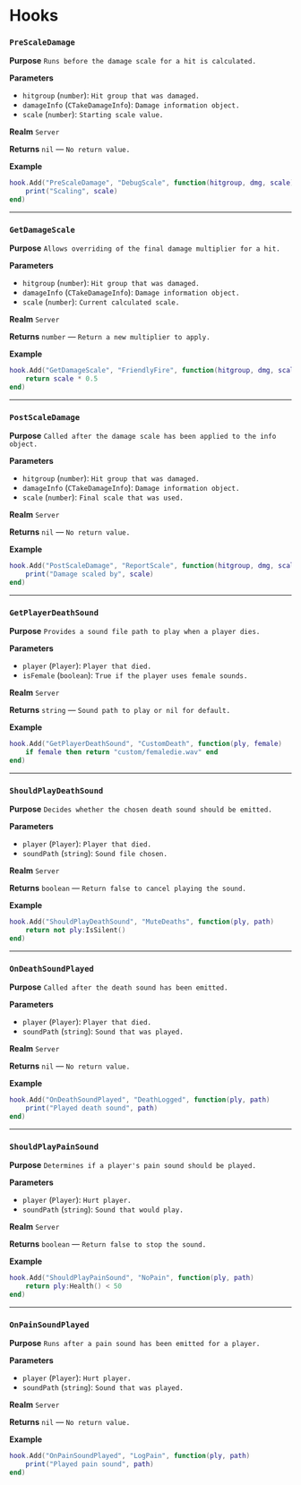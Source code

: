 # Hooks

### `PreScaleDamage`

**Purpose**
`Runs before the damage scale for a hit is calculated.`

**Parameters**

* `hitgroup` (`number`): `Hit group that was damaged.`
* `damageInfo` (`CTakeDamageInfo`): `Damage information object.`
* `scale` (`number`): `Starting scale value.`

**Realm**
`Server`

**Returns**
`nil` — `No return value.`

**Example**

```lua
hook.Add("PreScaleDamage", "DebugScale", function(hitgroup, dmg, scale)
    print("Scaling", scale)
end)
```

---

### `GetDamageScale`

**Purpose**
`Allows overriding of the final damage multiplier for a hit.`

**Parameters**

* `hitgroup` (`number`): `Hit group that was damaged.`
* `damageInfo` (`CTakeDamageInfo`): `Damage information object.`
* `scale` (`number`): `Current calculated scale.`

**Realm**
`Server`

**Returns**
`number` — `Return a new multiplier to apply.`

**Example**

```lua
hook.Add("GetDamageScale", "FriendlyFire", function(hitgroup, dmg, scale)
    return scale * 0.5
end)
```

---

### `PostScaleDamage`

**Purpose**
`Called after the damage scale has been applied to the info object.`

**Parameters**

* `hitgroup` (`number`): `Hit group that was damaged.`
* `damageInfo` (`CTakeDamageInfo`): `Damage information object.`
* `scale` (`number`): `Final scale that was used.`

**Realm**
`Server`

**Returns**
`nil` — `No return value.`

**Example**

```lua
hook.Add("PostScaleDamage", "ReportScale", function(hitgroup, dmg, scale)
    print("Damage scaled by", scale)
end)
```

---

### `GetPlayerDeathSound`

**Purpose**
`Provides a sound file path to play when a player dies.`

**Parameters**

* `player` (`Player`): `Player that died.`
* `isFemale` (`boolean`): `True if the player uses female sounds.`

**Realm**
`Server`

**Returns**
`string` — `Sound path to play or nil for default.`

**Example**

```lua
hook.Add("GetPlayerDeathSound", "CustomDeath", function(ply, female)
    if female then return "custom/femaledie.wav" end
end)
```

---

### `ShouldPlayDeathSound`

**Purpose**
`Decides whether the chosen death sound should be emitted.`

**Parameters**

* `player` (`Player`): `Player that died.`
* `soundPath` (`string`): `Sound file chosen.`

**Realm**
`Server`

**Returns**
`boolean` — `Return false to cancel playing the sound.`

**Example**

```lua
hook.Add("ShouldPlayDeathSound", "MuteDeaths", function(ply, path)
    return not ply:IsSilent()
end)
```

---

### `OnDeathSoundPlayed`

**Purpose**
`Called after the death sound has been emitted.`

**Parameters**

* `player` (`Player`): `Player that died.`
* `soundPath` (`string`): `Sound that was played.`

**Realm**
`Server`

**Returns**
`nil` — `No return value.`

**Example**

```lua
hook.Add("OnDeathSoundPlayed", "DeathLogged", function(ply, path)
    print("Played death sound", path)
end)
```

---

### `ShouldPlayPainSound`

**Purpose**
`Determines if a player's pain sound should be played.`

**Parameters**

* `player` (`Player`): `Hurt player.`
* `soundPath` (`string`): `Sound that would play.`

**Realm**
`Server`

**Returns**
`boolean` — `Return false to stop the sound.`

**Example**

```lua
hook.Add("ShouldPlayPainSound", "NoPain", function(ply, path)
    return ply:Health() < 50
end)
```

---

### `OnPainSoundPlayed`

**Purpose**
`Runs after a pain sound has been emitted for a player.`

**Parameters**

* `player` (`Player`): `Hurt player.`
* `soundPath` (`string`): `Sound that was played.`

**Realm**
`Server`

**Returns**
`nil` — `No return value.`

**Example**

```lua
hook.Add("OnPainSoundPlayed", "LogPain", function(ply, path)
    print("Played pain sound", path)
end)
```
